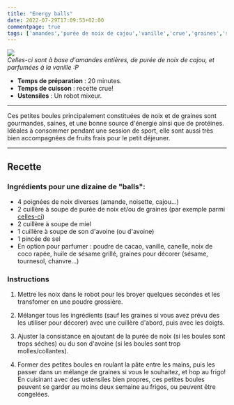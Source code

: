 ```yaml
---
title: "Energy balls"
date: 2022-07-29T17:09:53+02:00
commentpage: true
tags: ['amandes','purée de noix de cajou','vanille','crue','graines','sport','energy ball','petit dejeuner','végétarien','vegan','noisettes','fruits secs','miel','son avoine','cacao','canelle','coco rapée','huile de sésame','tournesol','chanvre','boules','énergie','congeler','conserver', 'recette', 'sucré']
---
```



![](/pictures/energy_balls.jpeg)<br>
*Celles-ci sont à base d'amandes entières, de purée de noix de cajou, et parfumées à la vanille :P*

- **Temps de préparation** : 20 minutes.
- **Temps de cuisson** : recette crue!
- **Ustensiles** : Un robot mixeur.

---

Ces petites boules principalement constituées de noix et de graines sont gourmandes, saines, et une bonne source d'énergie ainsi que de protéines. Idéales à consommer pendant une session de sport, elle sont aussi très bien accompagnées de fruits frais pour le petit déjeuner.

---

## Recette

### Ingrédients pour une dizaine de "balls":

- 4 poignées de noix diverses (amande, noisette, cajou...)
- 2 cuillère à soupe de purée de noix et/ou de graines (par exemple parmi <a href="https://www.greenweez.com/purees-de-fruits-secs-c1185">celles-ci</a>)
- 2 cuillère à soupe de miel
- 1 cuillère à soupe de son d'avoine (ou d'avoine)
- 1 pincée de sel
- En option pour parfumer : poudre de cacao, vanille, canelle, noix de coco rapée, huile de sésame grillé, graines pour décorer (sésame, tournesol, chanvre...)

### Instructions

1. Mettre les noix dans le robot pour les broyer quelques secondes et les transfomer en une poudre grossière.

2. Mélanger tous les ingrédients (sauf les graines si vous avez prévu des les utiliser pour décorer) avec une cuillère d'abord, puis avec les doigts.

2. Ajuster la consistance en ajoutant de la purée de noix (si les boules sont trops séches) ou du son d'avoine (si les boules sont trop molles/collantes).

3. Former des petites boules en roulant la pâte entre les mains, puis les passer dans un mélange de graines si vous le souhaitez, et hop au frigo!
En cuisinant avec des ustensiles bien propres, ces petites boules peuvent se garder au moins deux semaine au frigos, ou peuvent être congelées.





